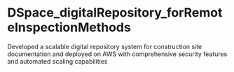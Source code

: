 # DSpace_digitalRepository_forRemoteInspectionMethods
Developed a scalable digital repository system for construction site documentation and deployed on AWS with comprehensive security features and automated scaling capabilities
